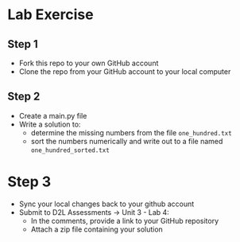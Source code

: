 # Lab Exercise

## Step 1
- Fork this repo to your own GitHub account
- Clone the repo from your GitHub account to your local computer

## Step 2
- Create a main.py file
- Write a solution to:
    - determine the missing numbers from the file `one_hundred.txt`
    - sort the numbers numerically and write out to a file named `one_hundred_sorted.txt`

# Step 3
- Sync your local changes back to your github account
- Submit to D2L Assessments -> Unit 3 - Lab 4:
    - In the comments, provide a link to your GitHub repository
    - Attach a zip file containing your solution